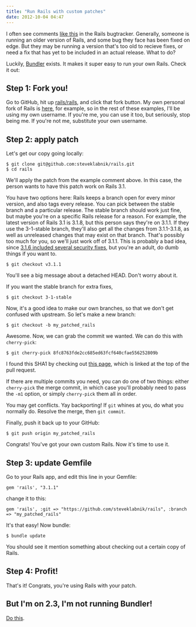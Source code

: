 ```yaml
---
title: "Run Rails with custom patches"
date: 2012-10-04 04:47
---
```


I often see comments [like this](https://github.com/rails/rails/pull/7397#issuecomment-9132009)
in the Rails bugtracker. Generally, someone is running an older version of
Rails, and some bug they face has been fixed on edge. But they may be running
a version that's too old to recieve fixes, or need a fix that has yet to be
included in an actual release. What to do?

Luckily, [Bundler](http://gembundler.com/) exists. It makes it super easy to
run your own Rails. Check it out:

## Step 1: Fork you!

Go to GitHub, hit up [rails/rails](http://github.com/rails/rails), and click
that fork button. My own personal fork of Rails is
[here](https://github.com/steveklabnik/rails), for example, so in the rest of
these examples, I'll be using my own username. If you're me, you can use it
too, but seriously, stop being me. If you're not me, substitute your own
username.

## Step 2: apply patch

Let's get our copy going locally:

```
$ git clone git@github.com:steveklabnik/rails.git
$ cd rails
```

We'll apply the patch from the example comment above. In this case, the person
wants to have this patch work on Rails 3.1.

You have two options here: Rails keeps a branch open for every minor version,
and also tags every release. You can pick between the stable branch and a
particular release. The stable branch should work just fine, but maybe you're
on a specific Rails release for a reason. For example, the latest version of
Rails 3.1 is 3.1.8, but this person says they're on 3.1.1. If they use the
3-1-stable branch, they'll also get all the changes from 3.1.1-3.1.8, as well
as unreleased changes that may exist on that branch. That's possibly too much
for you, so we'll just work off of 3.1.1. This is probably a bad idea, since
[3.1.6 included several security
fixes](http://weblog.rubyonrails.org/2012/6/12/ann-rails-3-1-6-has-been-released/),
but you're an adult, do dumb things if you want to.

```
$ git checkout v3.1.1
```

You'll see a big message about a detached HEAD. Don't worry about it.

If you want the stable branch for extra fixes,

```
$ git checkout 3-1-stable
```

Now, it's a good idea to make our own branches, so that we don't get confused
with upstream. So let's make a new branch:

```
$ git checkout -b my_patched_rails
```

Awesome. Now, we can grab the commit we wanted. We can do this with
`cherry-pick`:

```
$ git cherry-pick 8fc8763fde2cc685ed63fcf640cfae556252809b
```

I found this SHA1 by checking out [this
page](https://github.com/rails/rails/pull/7397/commits), which is linked at the
top of the pull request.

If there are multiple commits you need, you can do one of two things: either
`cherry-pick` the merge commit, in which case you'll probably need to pass
the `-m1` option, or simply `cherry-pick` them all in order.

You may get conflicts. Yay backporting! If `git` whines at you, do what you
normally do. Resolve the merge, then `git commit`.

Finally, push it back up to your GitHub:

```
$ git push origin my_patched_rails
```

Congrats! You've got your own custom Rails. Now it's time to use it.

## Step 3: update Gemfile

Go to your Rails app, and edit this line in your Gemfile:

```
gem 'rails', "3.1.1"
```

change it to this:

```
gem 'rails', :git => "https://github.com/steveklabnik/rails", :branch => "my_patched_rails"
```

It's that easy! Now bundle:

```
$ bundle update
```

You should see it mention something about checking out a certain copy of Rails.

## Step 4: Profit!

That's it! Congrats, you're using Rails with your patch.

## But I'm on 2.3, I'm not running Bundler!

[Do this](http://gembundler.com/v0.9/rails23.html).
